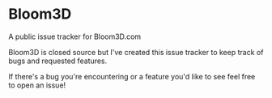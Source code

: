 # Bloom3D
A public issue tracker for Bloom3D.com

Bloom3D is closed source but I've created this issue tracker to keep track of bugs and requested features. 

If there's a bug you're encountering or a feature you'd like to see feel free to open an issue!
